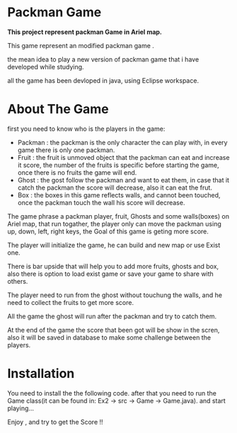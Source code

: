 # Packman Game

**This project represent packman Game in Ariel map.**

This game represent an modified packman game .

the mean idea to play a new version of packman game that i have developed while studying.

all the game has been devloped in java, using Eclipse workspace.

# About The Game
first you need to know who is the players in the game:
* Packman : the packman is the only character the can play with, in every game there is only one packman.
* Fruit : the fruit is unmoved object that the packman can eat and increase it score, the number of the fruits is specific before starting the game, once there is no fruits the game will end.
* Ghost : the gost follow the packman and want to eat them, in case that it catch the packman the score will decrease, also it can eat the frut.
* Box : the boxes in this game reflects walls, and cannot been touched, once the packman touch the wall his score will decrease.

The game phrase a packman player, fruit, Ghosts and some walls(boxes) on Ariel map, that run togather, the player only can move the packman using up, down, left, right keys,
the Goal of this game is geting more score.

The player will initialize the game, he can build and new map or use Exist one.

There is bar upside that will help you to add more fruits, ghosts and box, also there is option to load exist game or save your game to share with others.

The player need to run from the ghost without touchung the walls, and he need to collect the fruits to get more score.

All the game the ghost will run after the packman and try to catch them.

At the end of the game the score that been got will be show in the scren, also it will be saved in database to make some challenge between the players.

# Installation
You need to install the the following code.
after that you need to run the Game class(it can be found in: Ex2 -> src -> Game -> Game.java).
and start playing...

Enjoy , and try to get the Score !!
